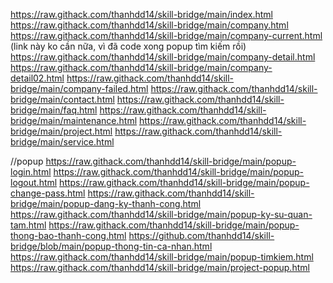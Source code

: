 https://raw.githack.com/thanhdd14/skill-bridge/main/index.html
https://raw.githack.com/thanhdd14/skill-bridge/main/company.html
https://raw.githack.com/thanhdd14/skill-bridge/main/company-current.html     (link này ko cần nữa, vì đã code xong popup tìm kiếm rồi)
https://raw.githack.com/thanhdd14/skill-bridge/main/company-detail.html
https://raw.githack.com/thanhdd14/skill-bridge/main/company-detail02.html
https://raw.githack.com/thanhdd14/skill-bridge/main/company-failed.html
https://raw.githack.com/thanhdd14/skill-bridge/main/contact.html
https://raw.githack.com/thanhdd14/skill-bridge/main/faq.html
https://raw.githack.com/thanhdd14/skill-bridge/main/maintenance.html
https://raw.githack.com/thanhdd14/skill-bridge/main/project.html
https://raw.githack.com/thanhdd14/skill-bridge/main/service.html

//popup
https://raw.githack.com/thanhdd14/skill-bridge/main/popup-login.html
https://raw.githack.com/thanhdd14/skill-bridge/main/popup-logout.html
https://raw.githack.com/thanhdd14/skill-bridge/main/popup-change-pass.html
https://raw.githack.com/thanhdd14/skill-bridge/main/popup-dang-ky-thanh-cong.html
https://raw.githack.com/thanhdd14/skill-bridge/main/popup-ky-su-quan-tam.html
https://raw.githack.com/thanhdd14/skill-bridge/main/popup-thong-bao-thanh-cong.html
https://github.com/thanhdd14/skill-bridge/blob/main/popup-thong-tin-ca-nhan.html
https://raw.githack.com/thanhdd14/skill-bridge/main/popup-timkiem.html
https://raw.githack.com/thanhdd14/skill-bridge/main/project-popup.html

